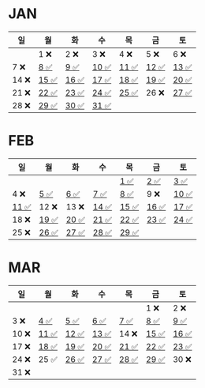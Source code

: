 # JAN
| 일   | 월                                                                        | 화                                                                        | 수                                                                          | 목                                                                          | 금                                                                        | 토                                                                        |
|-----|--------------------------------------------------------------------------|--------------------------------------------------------------------------|----------------------------------------------------------------------------|----------------------------------------------------------------------------|--------------------------------------------------------------------------|--------------------------------------------------------------------------|
|     | 1 ❌                                                                      | 2 ❌                                                                      | 3 ❌                                                                        | 4 ❌                                                                        | 5 ❌                                                                      | 6  ❌                                                                     |
| 7 ❌ | [8 ✅](https://github.com/farmJun/workout-farmJun/blob/main/january/8일)   | [9 ✅](https://github.com/farmJun/workout-farmJun/blob/main/january/9일)   | [ 10 ✅ ](https://github.com/farmJun/workout-farmJun/blob/main/january/10일) | [11 ✅]((https://github.com/farmJun/workout-farmJun/blob/main/january/11일)) | [12 ✅](https://github.com/farmJun/workout-farmJun/blob/main/january/12일) | [13 ✅](https://github.com/farmJun/workout-farmJun/blob/main/january/13일) |
| 14   ❌  | [15 ✅](https://github.com/farmJun/workout-farmJun/blob/main/january/15일) | [16 ✅](https://github.com/farmJun/workout-farmJun/blob/main/january/16일) | [17 ✅](https://github.com/farmJun/workout-farmJun/blob/main/january/17일)   | [18 ✅](https://github.com/farmJun/workout-farmJun/blob/main/january/18일)   | [19 ✅](https://github.com/farmJun/workout-farmJun/blob/main/january/19일) | [20 ✅](https://github.com/farmJun/workout-farmJun/blob/main/january/20일) |
| 21 ❌ | [22 ✅](https://github.com/farmJun/workout-farmJun/blob/main/january/22일) | [23 ✅](https://github.com/farmJun/workout-farmJun/blob/main/january/23일) | [24 ✅](https://github.com/farmJun/workout-farmJun/blob/main/january/24일)   | [25 ✅](https://github.com/farmJun/workout-farmJun/blob/main/january/25일)   | 26  ❌                                                                     | [27 ✅](https://github.com/farmJun/workout-farmJun/blob/main/january/27일) |
| 28  ❌| [29 ✅](https://github.com/farmJun/workout-farmJun/blob/main/january/29일) | [30 ✅](https://github.com/farmJun/workout-farmJun/blob/main/january/30일) | [31 ✅](https://github.com/farmJun/workout-farmJun/blob/main/january/31일)   |                                                                            |                                                                          |                                                                          |

# FEB

| 일                                                                           | 월                                                                            | 화                                                                            | 수                                                                            | 목                                                                            | 금                                                                            | 토                                                                            |
|-----------------------------------------------------------------------------|------------------------------------------------------------------------------|------------------------------------------------------------------------------|------------------------------------------------------------------------------|------------------------------------------------------------------------------|------------------------------------------------------------------------------|------------------------------------------------------------------------------|
|                                                                             |                                                                              |                                                                              |                                                                              | [1 ✅](https://github.com/farmJun/workout-farmJun/blob/main/febraury/1일)      | [2 ✅](https://github.com/farmJun/workout-farmJun/blob/main/febraury/2일)      | [3 ✅](https://github.com/farmJun/workout-farmJun/blob/main/febraury/3일)      |
| 4 ❌                                                                         | [5 ✅](https://github.com/farmJun/workout-farmJun/blob/main/febraury/5일.md)   | [6 ✅](https://github.com/farmJun/workout-farmJun/blob/main/febraury/6일.md)   | [7 ✅](https://github.com/farmJun/workout-farmJun/blob/main/febraury/7일.md)   | [8 ✅](https://github.com/farmJun/workout-farmJun/blob/main/febraury/8일.md)   | 9            ❌                                                               | [10 ✅](https://github.com/farmJun/workout-farmJun/blob/main/febraury/10일.md) |
| [11 ✅](https://github.com/farmJun/workout-farmJun/blob/main/febraury/11일.md) | 12 ❌                                                                         | 13   ❌                                                                       | [14 ✅](https://github.com/farmJun/workout-farmJun/blob/main/febraury/14일.md) | [15 ✅](https://github.com/farmJun/workout-farmJun/blob/main/febraury/15일.md) | [16 ✅](https://github.com/farmJun/workout-farmJun/blob/main/febraury/16일.md) | [17 ✅](https://github.com/farmJun/workout-farmJun/blob/main/febraury/17일.md) |
| 18 ❌                                                                        | [19 ✅](https://github.com/farmJun/workout-farmJun/blob/main/febraury/19일.md) | [20 ✅](https://github.com/farmJun/workout-farmJun/blob/main/febraury/20일.md) | [21 ✅](https://github.com/farmJun/workout-farmJun/blob/main/febraury/21일.md) | [22 ✅](https://github.com/farmJun/workout-farmJun/blob/main/febraury/22일.md) | [23 ✅](https://github.com/farmJun/workout-farmJun/blob/main/febraury/23일.md) | [24 ✅](https://github.com/farmJun/workout-farmJun/blob/main/febraury/24일.md) |
| 25   ❌                                                                      | [26 ✅](https://github.com/farmJun/workout-farmJun/blob/main/febraury/26일.md) | [27 ✅](https://github.com/farmJun/workout-farmJun/blob/main/febraury/27일.md) | [28 ✅](https://github.com/farmJun/workout-farmJun/blob/main/febraury/28일.md) | [29 ✅](https://github.com/farmJun/workout-farmJun/blob/main/febraury/29일.md) |                                                                              |                                                                              |

# MAR

| 일    | 월                                                                         | 화                                                                         | 수                                                                         | 목                                                                         | 금                                                                         | 토                                                                         |
|------|---------------------------------------------------------------------------|---------------------------------------------------------------------------|---------------------------------------------------------------------------|---------------------------------------------------------------------------|---------------------------------------------------------------------------|---------------------------------------------------------------------------|
|      |                                                                           |                                                                           |                                                                           |                                                                           | 1 ❌                                                                       | 2 ❌                                                                       |
| 3 ❌  | [4 ✅](https://github.com/farmJun/workout-farmJun/blob/main/march/4일.md)   | [5 ✅](https://github.com/farmJun/workout-farmJun/blob/main/march/5일.md)   | [6 ✅](https://github.com/farmJun/workout-farmJun/blob/main/march/6일.md)   | [7 ✅](https://github.com/farmJun/workout-farmJun/blob/main/march/7일.md)   | [8 ✅](https://github.com/farmJun/workout-farmJun/blob/main/march/8일.md)   | [9 ✅](https://github.com/farmJun/workout-farmJun/blob/main/march/9일.md)   |
| 10 ❌ | [11 ✅](https://github.com/farmJun/workout-farmJun/blob/main/march/11일.md) | [12 ✅](https://github.com/farmJun/workout-farmJun/blob/main/march/12일.md) | [13 ✅](https://github.com/farmJun/workout-farmJun/blob/main/march/13일.md) | 14 ❌                                                                      | [15 ✅](https://github.com/farmJun/workout-farmJun/blob/main/march/15일.md) | [16 ✅](https://github.com/farmJun/workout-farmJun/blob/main/march/16일.md) |
| 17 ❌ | [18 ✅](https://github.com/farmJun/workout-farmJun/blob/main/march/18일.md) | [19 ✅](https://github.com/farmJun/workout-farmJun/blob/main/march/19일.md) | [20 ✅](https://github.com/farmJun/workout-farmJun/blob/main/march/20일.md) | [21 ✅](https://github.com/farmJun/workout-farmJun/blob/main/march/21일.md) | [22 ✅](https://github.com/farmJun/workout-farmJun/blob/main/march/22일.md) | [23 ✅](https://github.com/farmJun/workout-farmJun/blob/main/march/23일.md)  |
| 24 ❌  | 25       ✅                                                                 | [26 ✅](https://github.com/farmJun/workout-farmJun/blob/main/march/26일.md) | [27 ✅](https://github.com/farmJun/workout-farmJun/blob/main/march/27일.md) | [28 ✅](https://github.com/farmJun/workout-farmJun/blob/main/march/28일.md) | [29 ✅](https://github.com/farmJun/workout-farmJun/blob/main/march/29일.md) | 30   ❌                                                                     |
| 31 ❌  |                                                                           |                                                                           |                                                                           |                                                                           |                                                                           |                                                                           |
